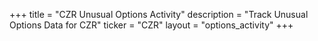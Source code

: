 +++
title = "CZR Unusual Options Activity"
description = "Track Unusual Options Data for CZR"
ticker = "CZR"
layout = "options_activity"
+++


